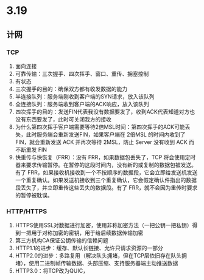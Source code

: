 # 3.19
## 计网
### TCP
1. 面向连接
2. 可靠传输：三次握手、四次挥手、窗口、重传、拥塞控制
3. 有状态
4. 三次握手的目的：确保双方都有收发数据的能力
5. 半连接队列：服务端刚收到客户端的SYN请求，放入该队列
6. 全连接队列：服务端收到客户端的ACK响应，放入该队列
7. 四次挥手的目的：发送FIN代表我没有数据要发了，收到ACK代表知道对方也没有东西要发了，此时可关闭我方的接收
8. 为什么第四次挥手客户端需要等待2倍MSL时间：第四次挥手的ACK可能丢失，此时服务端会重新发送FIN，如果客户端在 2倍MSL 的时间内收到了 FIN，就会重新发送 ACK 并再次等待 2MSL，防止 Server 没有收到 ACK 而不断重发 FIN
9. 快重传与快恢复（FRR）：没有 FRR，如果数据包丢失了，TCP 将会使用定时器来要求传输暂停。在暂停的这段时间内，没有新的或复制的数据包被发送。有了 FRR，如果接收机接收到一个不按顺序的数据段，它会立即给发送机发送一个重复确认。如果发送机接收到三个重复确认，它会假定确认件指出的数据段丢失了，并立即重传这些丢失的数据段。有了 FRR，就不会因为重传时要求的暂停被耽误。


### HTTP/HTTPS
1. HTTPS使用SSL对数据进行加密，使用非称加密方法（一把公钥一把私钥）得到一把用于对称加密的密钥，用于给后续数据传输加密
2. 第三方机构CA保证公钥传输的信赖问题
3. HTTP1.1的进步：缓存、默认长链接、允许只请求资源的一部分
4. HTTP2.0的进步：多路复用（解决队头拥堵，但在TCP层依旧存在队头拥堵），使用二进制帧传输数据、头部压缩、支持服务器端主动推送数据
5. HTTP3.0：将TCP改为QUIC， 

<!--stackedit_data:
eyJoaXN0b3J5IjpbMzc1NTA0OTE3LDQyNDE5NDk5M119
-->
